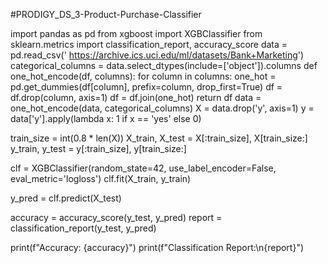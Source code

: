 #PRODIGY_DS_3-Product-Purchase-Classifier


import pandas as pd
from xgboost import XGBClassifier
from sklearn.metrics import classification_report, accuracy_score
data = pd.read_csv(' https://archive.ics.uci.edu/ml/datasets/Bank+Marketing')
categorical_columns = data.select_dtypes(include=['object']).columns
def one_hot_encode(df, columns):
    for column in columns:
        one_hot = pd.get_dummies(df[column], prefix=column, drop_first=True)
        df = df.drop(column, axis=1)
        df = df.join(one_hot)
    return df
data = one_hot_encode(data, categorical_columns)
X = data.drop('y', axis=1)
y = data['y'].apply(lambda x: 1 if x == 'yes' else 0)


train_size = int(0.8 * len(X))
X_train, X_test = X[:train_size], X[train_size:]
y_train, y_test = y[:train_size], y[train_size:]


clf = XGBClassifier(random_state=42, use_label_encoder=False, eval_metric='logloss')
clf.fit(X_train, y_train)


y_pred = clf.predict(X_test)


accuracy = accuracy_score(y_test, y_pred)
report = classification_report(y_test, y_pred)

print(f"Accuracy: {accuracy}")
print(f"Classification Report:\n{report}")